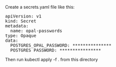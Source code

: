 Create a secrets.yaml file like this:

<pre>
apiVersion: v1
kind: Secret
metadata:
  name: opal-passwords
type: Opaque
data:
  POSTGRES_OPAL_PASSWORD: ***************
  POSTGRES_PASSWORD: ****************
</pre>


Then run kubectl apply -f . from this directory